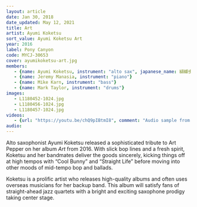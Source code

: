 ```yaml
---
layout: article
date: Jan 30, 2018
date_updated: May 12, 2021
title: Art
artist: Ayumi Koketsu
sort_value: Ayumi Koketsu Art
year: 2016
label: Pony Canyon
code: MYCJ-30653
cover: ayumikoketsu-art.jpg
members:
   - {name: Ayumi Koketsu, instrument: "alto sax", japanese_name: 纐纈歩美, url: "http://a-koketsu.com"}
   - {name: Jeremy Manasia, instrument: "piano"}
   - {name: Mike Karn, instrument: "bass"}
   - {name: Mark Taylor, instrument: "drums"}
images:
   - L1180452-1024.jpg
   - L1180456-1024.jpg
   - L1180457-1024.jpg
videos: 
   - {url: "https://youtu.be/chQ9pIBtmI8", comment: "Audio sample from “Cool Bunny”, which opens the album"}
audio:
---
```


Alto saxophonist Ayumi Koketsu released a sophisticated tribute to Art Pepper on her album *Art* from 2016. With slick bop lines and a fresh spirit, Koketsu and her bandmates deliver the goods sincerely, kicking things off at high tempos with “Cool Bunny” and “Straight Life” before moving into other moods of mid-tempo bop and ballads.


Koketsu is a prolific artist who releases high-quality albums and often uses overseas musicians for her backup band. This album will satisfy fans of straight-ahead jazz quartets with a bright and exciting saxophone prodigy taking center stage.



